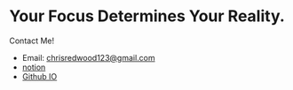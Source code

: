 # Your Focus Determines Your Reality.

Contact Me!
- Email: chrisredwood123@gmail.com
- [notion](https://pioneer-redwood.notion.site/PioneerRedwood-2f6cccbb10c54313853ea4763d735576) 
- [Github IO](https://pioneerredwood.github.io/)
